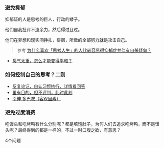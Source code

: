 ### 避免抑郁

抑郁证的人是思考的巨人，行动的矮子。

他们自我批评不遗余力，然后得过且过。

他们在梦想和现实间挣扎，徘徊，所做的全部努力就是攻击自己。

> 参考 [为什么喜欢「思考人生」的人比较容易得抑郁症并伴有自杀倾向？](https://www.zhihu.com/question/20783406)

* [戾气太重，怎么才能变得平和？](https://www.zhihu.com/question/33970971/answer/57776266)

### 如何控制自己的思考？二则

* [反复论证，自认习惯执行，详情看回答](https://www.zhihu.com/question/21961293/answer/577436136)
* [虽有目的，但不评判，此时此刻](https://www.zhihu.com/question/21961293/answer/569839196)
* [引伸 多巴胺（客观因素）](https://www.zhihu.com/question/29692934/answer/845610471)


### 避免过度消费

吃馒头和吃烤鸭有什么分别呢？都是填饱肚子，为何人们去追求吃烤鸭，而不是馒头呢？最终得到的都是一样的，不过一时口腹之欲，有意思？

4个问题
